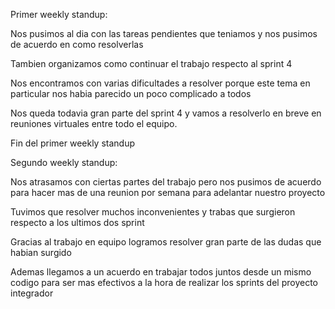 Primer weekly standup: 


Nos pusimos al dia con las tareas pendientes que teniamos y nos pusimos de acuerdo en como resolverlas

Tambien organizamos como continuar el trabajo respecto al sprint 4

Nos encontramos con varias dificultades a resolver porque este tema en particular nos habia parecido un poco complicado a todos 

Nos queda todavia gran parte del sprint 4 y vamos a resolverlo en breve en reuniones virtuales entre todo el equipo. 


Fin del primer weekly standup 


Segundo weekly standup: 

Nos atrasamos con ciertas partes del trabajo pero nos pusimos de acuerdo para hacer mas de una reunion por semana para adelantar nuestro proyecto 

Tuvimos que resolver muchos inconvenientes y trabas que surgieron respecto a los ultimos dos sprint 

Gracias al trabajo en equipo logramos resolver gran parte de las dudas que habian surgido 

Ademas llegamos a un acuerdo en trabajar todos juntos desde un mismo codigo para ser mas efectivos a la hora de realizar los sprints del proyecto integrador
